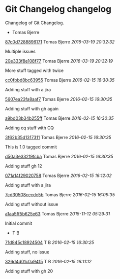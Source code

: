 # Git Changelog changelog

Changelog of Git Changelog.

* Tomas Bjerre

[87c0d7288896171](https://server/87c0d7288896171) Tomas Bjerre *2016-03-19 20:32:32*

Multiple issues


[20e333f8e108f77](https://server/20e333f8e108f77) Tomas Bjerre *2016-03-19 20:32:19*

More stuff tagged with  twice


[cc0fbbd8bc63955](https://server/cc0fbbd8bc63955) Tomas Bjerre *2016-02-15 16:30:35*

Adding stuff with a jira


[5607ea23fa8aaf7](https://server/5607ea23fa8aaf7) Tomas Bjerre *2016-02-15 16:30:35*

Adding stuff
 with gh again


[a9bd03b34b255ff](https://server/a9bd03b34b255ff) Tomas Bjerre *2016-02-15 16:30:35*

Adding cq stuff with CQ


[3f62b35d1317311](https://server/3f62b35d1317311) Tomas Bjerre *2016-02-15 16:30:35*

This is 1.0 tagged commit


[d50a3e332f9fcba](https://server/d50a3e332f9fcba) Tomas Bjerre *2016-02-15 16:30:35*

Adding stuff  gh 12


[071a14f29020758](https://server/071a14f29020758) Tomas Bjerre *2016-02-15 16:12:02*

Adding stuff with a jira


[7cd30508cecdc5b](https://server/7cd30508cecdc5b) Tomas Bjerre *2016-02-15 16:09:35*

Adding stuff without issue


[a1aa5ff5b625e63](https://server/a1aa5ff5b625e63) Tomas Bjerre *2015-11-12 05:29:31*

Initial commit


* T B

[71d845c18924504](https://server/71d845c18924504) T B *2016-02-15 16:30:25*

Adding stuff, no issue


[326d4d01c0a9415](https://server/326d4d01c0a9415) T B *2016-02-15 16:11:12*

Adding stuff with gh 20